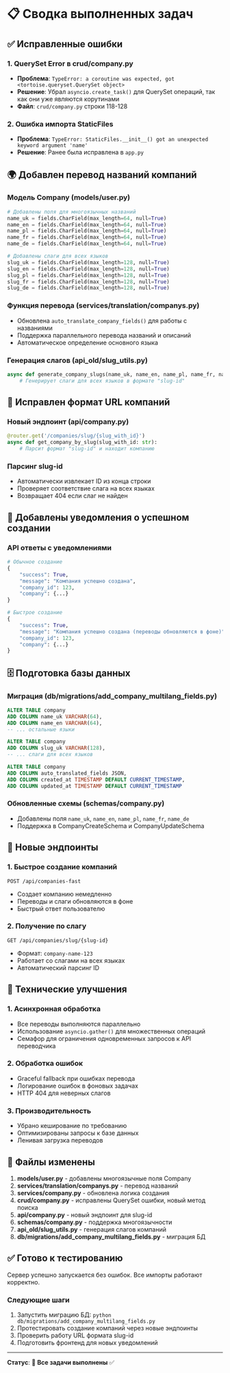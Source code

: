 # 📋 Сводка выполненных задач

## ✅ Исправленные ошибки

### 1. **QuerySet Error в crud/company.py**

- **Проблема**: `TypeError: a coroutine was expected, got <tortoise.queryset.QuerySet object>`
- **Решение**: Убрал `asyncio.create_task()` для QuerySet операций, так как они уже являются корутинами
- **Файл**: `crud/company.py` строки 118-128

### 2. **Ошибка импорта StaticFiles**

- **Проблема**: `TypeError: StaticFiles.__init__() got an unexpected keyword argument 'name'`
- **Решение**: Ранее была исправлена в `app.py`

## 🌍 Добавлен перевод названий компаний

### Модель Company (models/user.py)

```python
# Добавлены поля для многоязычных названий
name_uk = fields.CharField(max_length=64, null=True)
name_en = fields.CharField(max_length=64, null=True)
name_pl = fields.CharField(max_length=64, null=True)
name_fr = fields.CharField(max_length=64, null=True)
name_de = fields.CharField(max_length=64, null=True)

# Добавлены слаги для всех языков
slug_uk = fields.CharField(max_length=128, null=True)
slug_en = fields.CharField(max_length=128, null=True)
slug_pl = fields.CharField(max_length=128, null=True)
slug_fr = fields.CharField(max_length=128, null=True)
slug_de = fields.CharField(max_length=128, null=True)
```

### Функция перевода (services/translation/companys.py)

- Обновлена `auto_translate_company_fields()` для работы с названиями
- Поддержка параллельного перевода названий и описаний
- Автоматическое определение основного языка

### Генерация слагов (api_old/slug_utils.py)

```python
async def generate_company_slugs(name_uk, name_en, name_pl, name_fr, name_de, company_id):
    # Генерирует слаги для всех языков в формате "slug-id"
```

## 🔗 Исправлен формат URL компаний

### Новый эндпоинт (api/company.py)

```python
@router.get('/companies/slug/{slug_with_id}')
async def get_company_by_slug(slug_with_id: str):
    # Парсит формат "slug-id" и находит компанию
```

### Парсинг slug-id

- Автоматически извлекает ID из конца строки
- Проверяет соответствие слага на всех языках
- Возвращает 404 если слаг не найден

## 🔔 Добавлены уведомления о успешном создании

### API ответы с уведомлениями

```python
# Обычное создание
{
    "success": True,
    "message": "Компания успешно создана",
    "company_id": 123,
    "company": {...}
}

# Быстрое создание
{
    "success": True,
    "message": "Компания успешно создана (переводы обновляются в фоне)",
    "company_id": 123,
    "company": {...}
}
```

## 🗄️ Подготовка базы данных

### Миграция (db/migrations/add_company_multilang_fields.py)

```sql
ALTER TABLE company
ADD COLUMN name_uk VARCHAR(64),
ADD COLUMN name_en VARCHAR(64),
-- ... остальные языки

ALTER TABLE company
ADD COLUMN slug_uk VARCHAR(128),
-- ... слаги для всех языков

ALTER TABLE company
ADD COLUMN auto_translated_fields JSON,
ADD COLUMN created_at TIMESTAMP DEFAULT CURRENT_TIMESTAMP,
ADD COLUMN updated_at TIMESTAMP DEFAULT CURRENT_TIMESTAMP
```

### Обновленные схемы (schemas/company.py)

- Добавлены поля `name_uk`, `name_en`, `name_pl`, `name_fr`, `name_de`
- Поддержка в CompanyCreateSchema и CompanyUpdateSchema

## 🚀 Новые эндпоинты

### 1. Быстрое создание компаний

```
POST /api/companies-fast
```

- Создает компанию немедленно
- Переводы и слаги обновляются в фоне
- Быстрый ответ пользователю

### 2. Получение по слагу

```
GET /api/companies/slug/{slug-id}
```

- Формат: `company-name-123`
- Работает со слагами на всех языках
- Автоматический парсинг ID

## 🔧 Технические улучшения

### 1. Асинхронная обработка

- Все переводы выполняются параллельно
- Использование `asyncio.gather()` для множественных операций
- Семафор для ограничения одновременных запросов к API переводчика

### 2. Обработка ошибок

- Graceful fallback при ошибках перевода
- Логирование ошибок в фоновых задачах
- HTTP 404 для неверных слагов

### 3. Производительность

- Убрано кеширование по требованию
- Оптимизированы запросы к базе данных
- Ленивая загрузка переводов

## 📝 Файлы изменены

1. **models/user.py** - добавлены многоязычные поля Company
2. **services/translation/companys.py** - перевод названий
3. **services/company.py** - обновлена логика создания
4. **crud/company.py** - исправлены QuerySet ошибки, новый метод поиска
5. **api/company.py** - новый эндпоинт для slug-id
6. **schemas/company.py** - поддержка многоязычности
7. **api_old/slug_utils.py** - генерация слагов компаний
8. **db/migrations/add_company_multilang_fields.py** - миграция БД

## ✅ Готово к тестированию

Сервер успешно запускается без ошибок. Все импорты работают корректно.

### Следующие шаги

1. Запустить миграцию БД: `python db/migrations/add_company_multilang_fields.py`
2. Протестировать создание компаний через новые эндпоинты
3. Проверить работу URL формата slug-id
4. Подготовить фронтенд для новых уведомлений

---

**Статус**: 🎯 **Все задачи выполнены** ✅
